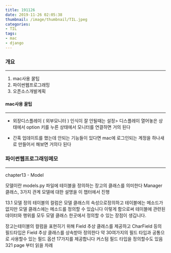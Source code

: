 ```yaml
---
title: 191126
date: 2019-11-26 02:05:38
thumbnail: /image/thumbnail/TIL.jpeg
categories:
- TIL
tags:
- mac
- django
---
```


### 개요
------
1. mac사용 꿀팁
1. 파이썬웹프로그래밍
1. 오픈소스개발계획


#### mac사용 꿀팁
------
- 외장디스플레이 ( 외부모니터 ) 인식이 잘 안될때는 설정> 디스플레이 열어놓은 상태에서 option 키를 누른 상태에서 모니터를 연결하면 거의 된다

- 간혹 업데이트를 했는데 안되는 기능들이 있다면 mac에 로그인되는 계정을 하나새로 만들어서 해보면 거의다 된다

### 파이썬웹프로그래밍메모
------
chapter13 - Model

모델이란 models.py 파일에 테이블을 정의하는 장고의 클래스를 의미한다 Manager 클래스, 3가지 관계 모델에 대한 설명을 이 챕터에서 진행

13.1 모델 정의
테이블의 컬럼은 모델 클래스의 속성으로정의하고 테이블에는 메소드가 없지만 모델 클래스에는 메소드를 정의할 수 있습니다 이렇게 함으로써 테이블에 관련된 데이터와 행위를 모두 모델 클래스 한곳에서 정의할 수 있는 장점이 생깁니다. 

장고는테이블의 컬럼을 표현히기 위해 Field 추상 클래스를 제공하고 CharField 등의 필드타입은 Field 추상 클래스를 상속받아 정의한다 약 30여가지의 필드 타입과 공통으로 사용할수 있는 필드 옵션 17가지를 제공합니다 커스텀 필드 타입을 정의할수도 있음
321 page 부터 읽을 차례
